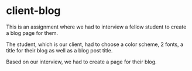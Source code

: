 # client-blog

This is an assignment where we had to interview a fellow student to create a blog page for them.

The student, which is our client, had to choose a color scheme, 2 fonts, a title for their blog as well as a blog post title.

Based on our interview, we had to create a page for their blog.
